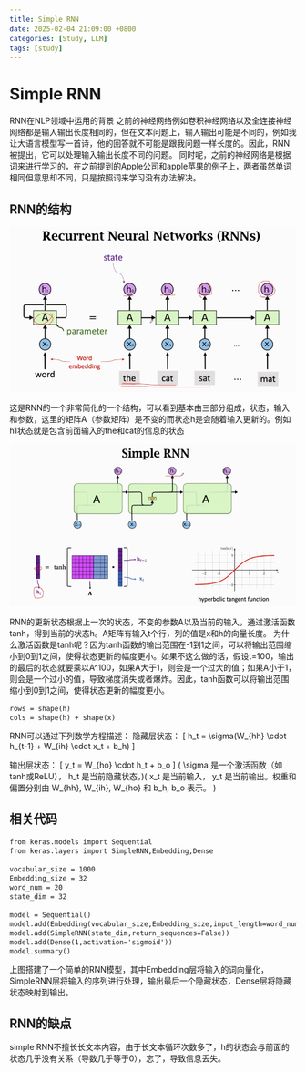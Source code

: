 ```yaml
---
title: Simple RNN
date: 2025-02-04 21:09:00 +0800
categories: [Study, LLM]
tags: [study]
---
```

# Simple RNN
RNN在NLP领域中运用的背景
之前的神经网络例如卷积神经网络以及全连接神经网络都是输入输出长度相同的，但在文本问题上，输入输出可能是不同的，例如我让大语言模型写一首诗，他的回答就不可能是跟我问题一样长度的。因此，RNN被提出，它可以处理输入输出长度不同的问题。
同时呢，之前的神经网络是根据词来进行学习的，在之前提到的Apple公司和apple苹果的例子上，两者虽然单词相同但意思却不同，只是按照词来学习没有办法解决。
## RNN的结构


![alt text](/assets/2025-02-04-S1.png)


这是RNN的一个非常简化的一个结构，可以看到基本由三部分组成，状态，输入和参数，这里的矩阵A（参数矩阵）是不变的而状态h是会随着输入更新的。例如h1状态就是包含前面输入的the和cat的信息的状态


![alt text](/assets/2025-02-04-S2.png)


RNN的更新状态根据上一次的状态，不变的参数A以及当前的输入，通过激活函数tanh，得到当前的状态h。A矩阵有输入t个行，列的值是x和h的向量长度。
为什么激活函数是tanh呢？因为tanh函数的输出范围在-1到1之间，可以将输出范围缩小到0到1之间，使得状态更新的幅度更小。如果不这么做的话，假设t=100，输出的最后的状态就要乘以A^100，如果A大于1，则会是一个过大的值；如果A小于1，则会是一个过小的值，导致梯度消失或者爆炸。因此，tanh函数可以将输出范围缩小到0到1之间，使得状态更新的幅度更小。
```
rows = shape(h)
cols = shape(h) + shape(x)
```

RNN可以通过下列数学方程描述：
隐藏层状态：
\[ h_t = \sigma(W_{hh} \cdot h_{t-1} + W_{ih} \cdot x_t + b_h) \]

输出层状态：
\[ y_t = W_{ho} \cdot h_t + b_o \]
\( \sigma  是一个激活函数（如tanh或ReLU）， h_t  是当前隐藏状态，\)\( x_t  是当前输入， y_t  是当前输出。权重和偏置分别由 W_{hh}, W_{ih}, W_{ho}  和  b_h, b_o  表示。 \)

## 相关代码
```
from keras.models import Sequential
from keras.layers import SimpleRNN,Embedding,Dense

vocabular_size = 1000
Embedding_size = 32
word_num = 20
state_dim = 32

model = Sequential()
model.add(Embedding(vocabular_size,Embedding_size,input_length=word_num))
model.add(SimpleRNN(state_dim,return_sequences=False))
model.add(Dense(1,activation='sigmoid'))
model.summary()
```
上图搭建了一个简单的RNN模型，其中Embedding层将输入的词向量化，SimpleRNN层将输入的序列进行处理，输出最后一个隐藏状态，Dense层将隐藏状态映射到输出。

## RNN的缺点
simple RNN不擅长长文本内容，由于长文本循环次数多了，h的状态会与前面的状态几乎没有关系（导数几乎等于0），忘了，导致信息丢失。
